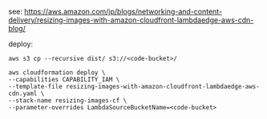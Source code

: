 
see: https://aws.amazon.com/jp/blogs/networking-and-content-delivery/resizing-images-with-amazon-cloudfront-lambdaedge-aws-cdn-blog/

deploy:

```
aws s3 cp --recursive dist/ s3://<code-bucket>/

aws cloudformation deploy \
--capabilities CAPABILITY_IAM \
--template-file resizing-images-with-amazon-cloudfront-lambdaedge-aws-cdn.yaml \
--stack-name resizing-images-cf \
--parameter-overrides LambdaSourceBucketName=<code-bucket>
```

